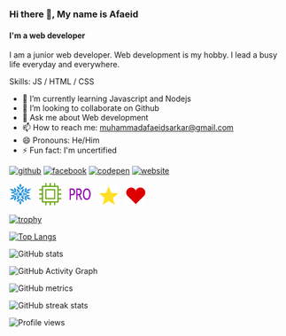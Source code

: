 ### Hi there 👋, My name is Afaeid
#### I'm a web developer

I am a junior web developer. Web development is my hobby. I lead a busy life everyday and everywhere.

Skills:   JS / HTML / CSS

- 🌱 I’m currently learning Javascript and Nodejs 
- 👯 I’m looking to collaborate on Github  
- 💬 Ask me about Web development  
- 📫 How to reach me: muhammadafaeidsarkar@gmail.com 
- 😄 Pronouns: He/Him 
- ⚡ Fun fact: I'm uncertified


[<img src='https://cdn.jsdelivr.net/npm/simple-icons@3.0.1/icons/github.svg' alt='github' height='40'>](https://github.com/afaeid)  [<img src='https://cdn.jsdelivr.net/npm/simple-icons@3.0.1/icons/facebook.svg' alt='facebook' height='40'>](https://www.facebook.com/mdafaeidsarker)  [<img src='https://cdn.jsdelivr.net/npm/simple-icons@3.0.1/icons/codepen.svg' alt='codepen' height='40'>](https://codepen.io/afaeid)  [<img src='https://cdn.jsdelivr.net/npm/simple-icons@3.0.1/icons/icloud.svg' alt='website' height='40'>](afaeid.github.io/my-profile/)  

<a href='https://archiveprogram.github.com/'><img src='https://raw.githubusercontent.com/acervenky/animated-github-badges/master/assets/acbadge.gif' width='40' height='40'></a> <a href='https://docs.github.com/en/developers'><img src='https://raw.githubusercontent.com/acervenky/animated-github-badges/master/assets/devbadge.gif' width='40' height='40'></a> <a href='https://github.com/pricing'><img src='https://raw.githubusercontent.com/acervenky/animated-github-badges/master/assets/pro.gif' width='40' height='40'></a> <a href='https://stars.github.com/'><img src='https://raw.githubusercontent.com/acervenky/animated-github-badges/master/assets/starbadge.gif' width='35' height='35'></a> <a href='https://docs.github.com/en/github/supporting-the-open-source-community-with-github-sponsors'><img src='https://raw.githubusercontent.com/acervenky/animated-github-badges/master/assets/sponsorbadge.gif' width='35' height='35'></a> 

[![trophy](https://github-profile-trophy.vercel.app/?username=afaeid)](https://github.com/ryo-ma/github-profile-trophy)

[![Top Langs](https://github-readme-stats.vercel.app/api/top-langs/?username=afaeid)](https://github.com/anuraghazra/github-readme-stats)

![GitHub stats](https://github-readme-stats.vercel.app/api?username=afaeid&show_icons=true&count_private=true)  

![GitHub Activity Graph](https://activity-graph.herokuapp.com/graph?username=afaeid)  

![GitHub metrics](https://metrics.lecoq.io/afaeid)  

![GitHub streak stats](https://streak-stats.demolab.com/?user=afaeid)  

![Profile views](https://gpvc.arturio.dev/afaeid)  
